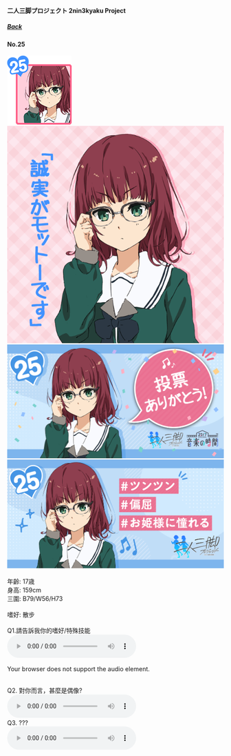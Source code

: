 #### 二人三脚プロジェクト 2nin3kyaku Project
##### [Back](2nin3kyaku_List.md)

#### No.25
<img src="../../../Img/Nanaon/2nin3kyaku/25/25_thumb.png"><br>
<img src="../../../Img/Nanaon/2nin3kyaku/25/25_main.png"><br>
<img src="../../../Img/Nanaon/2nin3kyaku/25/25_thanks.png"><br>
<img src="../../../Img/Nanaon/2nin3kyaku/25/25_desc.png"><br>
<br>
年齡: 17歳<br>
身高: 159cm<br>
三圍: B79/W56/H73<br>
<br>
嗜好: 散步<br>
<br>
Q1.請告訴我你的嗜好/特殊技能<br>
<audio controls="controls">
  <source type="audio/mp3" src="../../../Resources/2nin3kyaku/No25_voice_1.mp3"></source>
  <p>Your browser does not support the audio element.</p>
</audio><br>
Q2. 對你而言，甚麼是偶像? <br>
<audio controls="controls">
  <source type="audio/mp3" src="../../../Resources/2nin3kyaku/No25_voice_2.mp3"></source>
  <p>Your browser does not support the audio element.</p>
</audio><br>
Q3. ??? <br>
<audio controls="controls">
  <source type="audio/mp3" src="../../../Resources/2nin3kyaku/No25_voice_3.mp3"></source>
  <p>Your browser does not support the audio element.</p>
</audio><br>